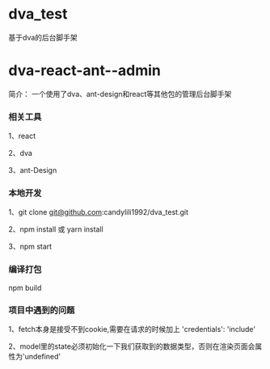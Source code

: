 # dva_test
基于dva的后台脚手架
# dva-react-ant--admin

简介： 一个使用了dva、ant-design和react等其他包的管理后台脚手架

### 相关工具

1、react

2、dva

3、ant-Design

### 本地开发

1、git clone git@github.com:candylili1992/dva_test.git

2、npm install 或 yarn install 

3、npm start

### 编译打包

npm build

### 项目中遇到的问题

1、fetch本身是接受不到cookie,需要在请求的时候加上 'credentials': 'include'

2、model里的state必须初始化一下我们获取到的数据类型，否则在渲染页面会属性为'undefined'
